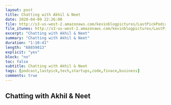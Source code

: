 ```yaml
---
layout: post
title: Chatting with Akhil & Neet
date: 2020-04-09 22:26:00
file: http://s3-us-west-2.amazonaws.com/kevinblogpictures/LastPickPodcastE9.mp3
file_itunes: http://s3-us-west-2.amazonaws.com/kevinblogpictures/LastPickPodcastE9.m4a
excerpt: "Chatting with Akhil & Neet"
summary: "Chatting with Akhil & Neet"
duration: "1:10:41"
length: "68859813"
explicit: "yes"
block: "no"
toc: false
subtitle: Chatting with Akhil & Neet
tags: [podcast,lastpick,tech,startups,code,finace,business]
comments: true
---
```


## Chatting with Akhil & Neet
